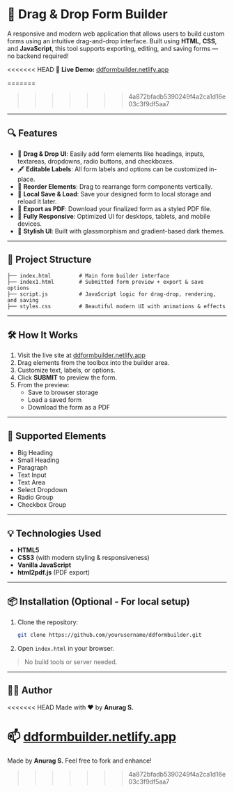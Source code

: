 # 🧱 Drag & Drop Form Builder

A responsive and modern web application that allows users to build custom forms using an intuitive drag-and-drop interface. Built using **HTML**, **CSS**, and **JavaScript**, this tool supports exporting, editing, and saving forms — no backend required!

<<<<<<< HEAD
🔗 **Live Demo:** [ddformbuilder.netlify.app](https://ddformbuilder.netlify.app)

=======
>>>>>>> 4a872bfadb5390249f4a2ca1d16e03c3f9df5aa7
---

## 🔍 Features

- 🚀 **Drag & Drop UI**: Easily add form elements like headings, inputs, textareas, dropdowns, radio buttons, and checkboxes.
- 🖋️ **Editable Labels**: All form labels and options can be customized in-place.
- 🧩 **Reorder Elements**: Drag to rearrange form components vertically.
- 💾 **Local Save & Load**: Save your designed form to local storage and reload it later.
- 📄 **Export as PDF**: Download your finalized form as a styled PDF file.
- 🎨 **Fully Responsive**: Optimized UI for desktops, tablets, and mobile devices.
- 🌌 **Stylish UI**: Built with glassmorphism and gradient-based dark themes.

---

## 📁 Project Structure

```plaintext
├── index.html         # Main form builder interface
├── index1.html        # Submitted form preview + export & save options
├── script.js          # JavaScript logic for drag-drop, rendering, and saving
├── styles.css         # Beautiful modern UI with animations & effects
```

---

## 🛠️ How It Works

1. Visit the live site at [ddformbuilder.netlify.app](https://ddformbuilder.netlify.app)
2. Drag elements from the toolbox into the builder area.
3. Customize text, labels, or options.
4. Click **SUBMIT** to preview the form.
5. From the preview:
   - Save to browser storage
   - Load a saved form
   - Download the form as a PDF

---

## 🧪 Supported Elements

- Big Heading
- Small Heading
- Paragraph
- Text Input
- Text Area
- Select Dropdown
- Radio Group
- Checkbox Group

---

## 💡 Technologies Used

- **HTML5**
- **CSS3** (with modern styling & responsiveness)
- **Vanilla JavaScript**
- **html2pdf.js** (PDF export)

---

## 📦 Installation (Optional - For local setup)

1. Clone the repository:
   ```bash
   git clone https://github.com/yourusername/ddformbuilder.git
   ```
2. Open `index.html` in your browser.

> No build tools or server needed.

---

## 🧑‍💻 Author

<<<<<<< HEAD
Made with ❤️ by **Anurag S.**

📫 [ddformbuilder.netlify.app](https://ddformbuilder.netlify.app)
=======
Made by **Anurag S.**
Feel free to fork and enhance!
>>>>>>> 4a872bfadb5390249f4a2ca1d16e03c3f9df5aa7
